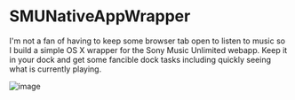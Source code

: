 SMUNativeAppWrapper
===================

I'm not a fan of having to keep some browser tab open to listen to music so I build a simple OS X wrapper for the Sony Music Unlimited webapp. Keep it in your dock and get some fancible dock tasks including quickly seeing what is currently playing.


![image](http://dev.blakerdesign.com/misc/img/smuwrapper-docktasks.png)
